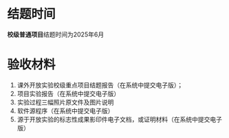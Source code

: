 # 结题时间

**校级普通项目**结题时间为2025年6月

# 验收材料

1. 课外开放实验校级重点项目结题报告（在系统中提交电子版）；
2. 项目实验报告（在系统中提交电子版）
3. 实验过程三幅照片原文件及图片说明
4. 软件源程序（在系统中提交电子版）
5. 源于开放实验的标志性成果影印件电子文档，或证明材料（在系统中提交电子版）
